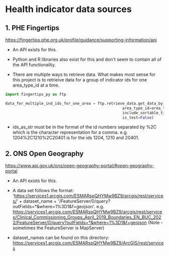 # Health indicator data sources

## 1. PHE Fingertips

https://fingertips.phe.org.uk/profile/guidance/supporting-information/api

- An API exists for this.

- Python and R libraries also exist for this and don't seem to contain all of the API functionality.

- There are multiple ways to retrieve data. What makes most sense for this project is to retrieive data for a group of indicator ids for one area_type_id at a time.

``` python
import fingertips_py as ftp

data_for_multiple_ind_ids_for_one_area = ftp.retrieve_data.get_data_by_indicator_ids(indicator_ids=ids_as_str, # [Maximum 100]
                                                    area_type_id=area_type_id, # can be found in the documentation
                                                    include_sortable_time_periods=True, # includes an int format column for time period
                                                    is_test=False)
```

- ids_as_str must be in the format of the id numbers separated by %2C which is the character representation for a comma. e.g. 1204%2C1210%2C20401 is for the ids 1204, 1210 and 20401.


## 2. ONS Open Geography

https://www.api.gov.uk/ons/open-geography-portal/#open-geography-portal

- An API exists for this.

- A data set follows the format: 'https://services1.arcgis.com/ESMARspQHYMw9BZ9/arcgis/rest/services/' + dataset_name + '/FeatureServer/0/query?outFields=*&where=1%3D1&f=geojson'. e.g. https://services1.arcgis.com/ESMARspQHYMw9BZ9/arcgis/rest/services/Clinical_Commissioning_Groups_April_2019_Boundaries_EN_BUC_2022/FeatureServer/0/query?outFields=*&where=1%3D1&f=geojson
(Note - sometimes the FeatureServer is MapServer)


- dataset_names can be found on this directory: https://services1.arcgis.com/ESMARspQHYMw9BZ9/ArcGIS/rest/services
